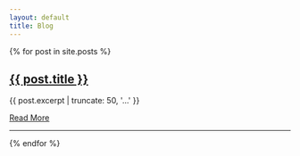 ```yaml
---
layout: default
title: Blog
---
```


<div class="blog-list">
    {% for post in site.posts %}
    <div class="blog-post">
        <h2 class="blog-title"><a href="{{ post.url }}">{{ post.title }}</a></h2>
        <p class="blog-preview">{{ post.excerpt | truncate: 50, '...' }}</p>
        <a class="read-more" href="{{ post.url }}">Read More</a>
        <hr class="post-divider">
    </div>
    {% endfor %}
</div>